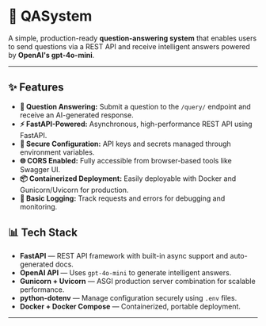 
# 🤖 QASystem

A simple, production-ready **question-answering system** that enables users to send questions via a REST API and receive intelligent answers powered by **OpenAI's gpt-4o-mini**.

---

## ✨ Features

- **🧠 Question Answering:** Submit a question to the `/query/` endpoint and receive an AI-generated response.
- **⚡ FastAPI-Powered:** Asynchronous, high-performance REST API using FastAPI.
- **🔐 Secure Configuration:** API keys and secrets managed through environment variables.
- **🌐 CORS Enabled:** Fully accessible from browser-based tools like Swagger UI.
- **📦 Containerized Deployment:** Easily deployable with Docker and Gunicorn/Uvicorn for production.
- **📝 Basic Logging:** Track requests and errors for debugging and monitoring.



## 📊 Tech Stack

* **FastAPI** — REST API framework with built-in async support and auto-generated docs.
* **OpenAI API** — Uses `gpt-4o-mini` to generate intelligent answers.
* **Gunicorn + Uvicorn** — ASGI production server combination for scalable performance.
* **python-dotenv** — Manage configuration securely using `.env` files.
* **Docker + Docker Compose** — Containerized, portable deployment.

---


